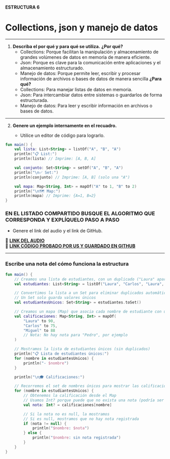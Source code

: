 #### ESTRUCTURA 6
# Collections, json y manejo de datos

---

1. **Describa el por qué y para qué se utiliza.**
   **¿Por qué?**
      - Collections: Porque facilitan la manipulación y almacenamiento de grandes volúmenes de datos en memoria de manera eficiente.
      - Json: Porque es clave para la comunicación entre aplicaciones y el almacenamiento estructurado.
      - Manejo de datos: Porque permite leer, escribir y procesar información de archivos o bases de datos de manera sencilla
   **¿Para qué?**
   - Collections: Para manejar listas de datos en memoria.
   - Json: Para intercambiar datos entre sistemas o guardarlos de forma estructurada.
   - Manejo de datos: Para leer y escribir información en archivos o bases de datos.
--- 
   
2. **Genere un ejemplo internamente en el recuadro.**  

   - Utilice un editor de código para lograrlo.  
```kotlin
fun main() {
    val lista: List<String> = listOf("A", "B", "A")
    println("📋 List:")
    println(lista) // Imprime: [A, B, A]

    val conjunto: Set<String> = setOf("A", "B", "A")
    println("\n✅ Set:")
    println(conjunto) // Imprime: [A, B] (solo una "A")

    val mapa: Map<String, Int> = mapOf("A" to 1, "B" to 2)
    println("\n🗺️ Map:")
    println(mapa) // Imprime: {A=1, B=2}
}

```

### EN EL LISTADO COMPARTIDO BUSQUE EL ALGORITMO QUE CORRESPONDA Y EXPLÍQUELO PASO A PASO  
- Genere el link del audio y el link de GitHub.  

🔗 **[LINK DEL AUDIO](https://github.com/maga1407/kotlin/blob/main/collections/Collections.mp3)**  
🔗 **[LINK CÓDIGO PROBADO POR US Y GUARDADO EN GITHUB](https://github.com/maga1407/kotlin/blob/main/collections/imgCollections/codeCollections.png)**

---

### Escribe una nota del cómo funciona la estructura

```kotlin
fun main() {
    // Creamos una lista de estudiantes, con un duplicado ("Laura" aparece dos veces)
    val estudiantes: List<String> = listOf("Laura", "Carlos", "Laura", "Miguel")

    // Convertimos la lista a un Set para eliminar duplicados automáticamente
    // Un Set solo guarda valores únicos
    val estudiantesUnicos: Set<String> = estudiantes.toSet()

    // Creamos un mapa (Map) que asocia cada nombre de estudiante con una calificación (entero)
    val calificaciones: Map<String, Int> = mapOf(
        "Laura" to 90,
        "Carlos" to 75,
        "Miguel" to 88
        // Nota: No hay nota para "Pedro", por ejemplo
    )

    // Mostramos la lista de estudiantes únicos (sin duplicados)
    println("📋 Lista de estudiantes únicos:")
    for (nombre in estudiantesUnicos) {
        println("- $nombre")
    }

    println("\n🎓 Calificaciones:")

    // Recorremos el set de nombres únicos para mostrar las calificaciones
    for (nombre in estudiantesUnicos) {
        // Obtenemos la calificación desde el Map
        // Usamos Int? porque puede que no exista una nota (podría ser null)
        val nota: Int? = calificaciones[nombre]

        // Si la nota no es null, la mostramos
        // Si es null, mostramos que no hay nota registrada
        if (nota != null) {
            println("$nombre: $nota")
        } else {
            println("$nombre: sin nota registrada")
        }
    }
}

```

